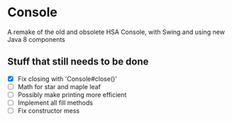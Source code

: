 # Console
A remake of the old and obsolete HSA Console, with Swing and using new Java 8 components

## Stuff that still needs to be done

- [x] Fix closing with 'Console#close()'
- [ ] Math for star and maple leaf
- [ ] Possibly make printing more efficient
- [ ] Implement all fill methods
- [ ] Fix constructor mess